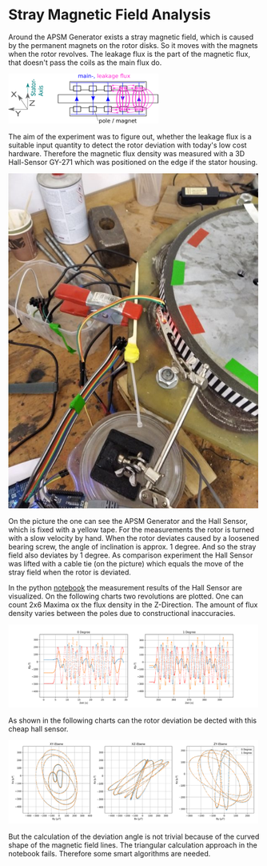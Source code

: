 # Stray Magnetic Field Analysis

Around the APSM Generator exists a stray magnetic field, which is caused by the permanent magnets on the rotor disks. So it moves with the magnets when the rotor revolves. The leakage flux is the part of the magnetic flux, that doesn't pass the coils as the main flux do.

<img src="./Stray_Field_Analysis/Streufluss_en1.png" width="300" />

The aim of the experiment was to figure out, whether the leakage flux is a suitable input quantity to detect the rotor deviation with today's low cost hardware.
Therefore the magnetic flux density was measured with a 3D Hall-Sensor GY-271 which was positioned on the edge if the stator housing.

<img src="./measurement_data/StrayField/HallSensorUKabelbinder.jpg" width="500" />

On the picture the one can see the APSM Generator and the Hall Sensor, which is fixed with a yellow tape. For the measurements the rotor is turned with a slow velocity by hand. When the rotor deviates caused by a loosened bearing screw, the angle of inclination is approx. 1 degree. And so the stray field also deviates by 1 degree. As comparison experiment the Hall Sensor was lifted with a cable tie (on the picture) which equals the move of the stray field when the rotor is deviated.

In the python [notebook](./Stray_Field_Analysis/MagneticStrayFieldAnalysis.ipynb) the measurement results of the Hall Sensor are visualized.
On the following charts two revolutions are plotted. One can count 2x6 Maxima ox the flux density in the Z-Direction. The amount of flux density varies between the poles due to constructional inaccuracies.

<img src="./Stray_Field_Analysis/20210310_1D_Hall_alle_KOS_MA.svg" width="500" />

As shown in the following charts can the rotor deviation be dected with this cheap hall sensor.

<img src="./Stray_Field_Analysis/20210310_2D_Hall_alle_KOS_MA.svg" width="500" />

But the calculation of the deviation angle is not trivial because of the curved shape of the magnetic field lines. The triangular calculation approach in the notebook fails.
Therefore some smart algorithms are needed.